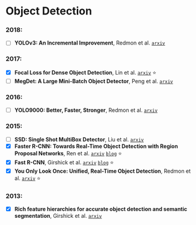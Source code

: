 # Object Detection

### 2018:

- [ ] **YOLOv3: An Incremental Improvement**, Redmon et al.
[`arxiv`](https://arxiv.org/abs/1804.02767)

### 2017:

- [X] **Focal Loss for Dense Object Detection**, Lin et al.
[`arxiv`](https://arxiv.org/abs/1708.02002) :star:
- [ ] **MegDet: A Large Mini-Batch Object Detector**, Peng et al.
[`arxiv`](https://arxiv.org/abs/1711.07240)

### 2016:

- [ ] **YOLO9000: Better, Faster, Stronger**, Redmon et al.
[`arxiv`](https://arxiv.org/abs/1612.08242)

### 2015:

- [ ] **SSD: Single Shot MultiBox Detector**, Liu et al.
[`arxiv`](https://arxiv.org/abs/1512.02325)
- [X] **Faster R-CNN: Towards Real-Time Object Detection with Region Proposal Networks**,
Ren et al. [`arxiv`](https://arxiv.org/abs/1506.01497) [`blog`](https://arthurdouillard.com/2018/03/26/fast-rcnn/) :star:
- [X] **Fast R-CNN**, Girshick et al. [`arxiv`](https://arxiv.org/abs/1504.08083)
[`blog`](https://arthurdouillard.com/2018/03/26/fast-rcnn/) :star:
- [X] **You Only Look Once: Unified, Real-Time Object Detection**, Redmon et al.
[`arxiv`](https://arxiv.org/abs/1506.02640) :star:

### 2013:

- [X] **Rich feature hierarchies for accurate object detection and semantic segmentation**,
Girshick et al. [`arxiv`](https://arxiv.org/abs/1311.2524)
